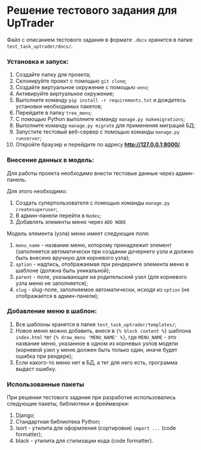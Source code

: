 # Решение тестового задания для UpTrader

Файл с описанием тестового задания в формате `.docx` хранится в папке `test_task_uptrader/docs/`.

### Установка и запуск:

1. Создайте папку для проекта;
2. Склонируйте проект с помощью `git clone`;
3. Создайте виртуальное окружение с помощью `venv`;
4. Активируйте виртуальное окружение;
5. Выполните команду `pip install -r requirements.txt` и дождитесь установки необходимых пакетов;
6. Перейдите в папку `tree_menu`;
7. С помощью Python выполните команду `manage.py makemigrations`;
8. Выполните команду `manage.py migrate` для применения миграций БД;
9. Запустите тестовый веб-сервер с помощью команды `manage.py runserver`;
10. Откройте браузер и перейдите по адресу **http://127.0.0.1:8000/**.

### Внесение данных в модель:
Для работы проекта необходимо внести тестовые данные через админ-панель.

Для этого необходимо:
1. Создать суперпользователя с помощью команды `manage.py createsuperuser`;
2. В админ-панели перейти в `Nodes`;
3. Добавлять элементы меню через `ADD NODE`

Модель элемента (узла) меню имеет следующие поля:
1. `menu_name` - название меню, которому принадлежит элемент (заполняется автоматически при создании дочернего узла и должно быть внесено вручную для корневого узла);
2. `option` - надпись, отображаемая при рендеринге элемента меню в шаблоне (должна быть уникальной);
3. `parent` - поле, указывающее на родительский узел (для корневого узла меню не заполняется);
4. `slug` - slug-поле, заполняемое автоматически, исходя из `option` (не отображается в админ-панели);

### Добавление меню в шаблон:

1. Все шаблоны хранятся в папке `test_task_uptrader/templates/`;
2. Новое меню можно добавить, внеся в `{% block content %}` шаблона `index.html` тег `{% draw_menu 'MENU_NAME' %}`, где `MENU_NAME` - это название меню, указанное в одном из корневых узлов модели (корневой узел у меню должен быть только один, иначе будет ошибка при рендере);
3. Если какого-то меню нет в БД, а тег для него есть, программа выдаст ошибку.


### Использованные пакеты

При решении тестового задания при разработке использовались следующие пакеты, библиотеки и фреймворки:
1. Django;
2. Стандартная библиотека Python;
3. isort - утилита для оформления (сортировки) `import ...` (code formatter);
4. black - утилита для стилизации кода (code formatter).
